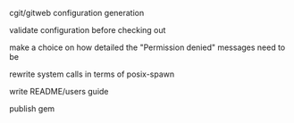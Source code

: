 cgit/gitweb configuration generation

validate configuration before checking out

make a choice on how detailed the "Permission denied" messages need to be

rewrite system calls in terms of posix-spawn

write README/users guide

publish gem

